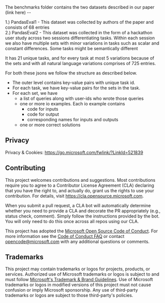 The benchmarks folder contains the two datasets described in our paper (link here) -- 

1.) PandasEval1 - This dataset was collected by authors of the paper and consists of 68 entries  
2.) PandasEval2 - This dataset was collected in the form of a hackathon user study across two sessions differentiating tasks. Within each session we also have multiple sets with minor variations in tasks such as scalar and constant differences. Some tasks might be semantically different

It has 21 unique tasks, and for every task at most 5 variations because of the sets and with all natural language variations comprises of 725 entries.

For both these jsons we follow the structure as described below. 

* The outer level contains key-value pairs with unique task id. 
* For each task, we have key-value pairs for the sets in the task. 
* For each set, we have 
    - a list of queries along with user-ids who wrote those queries 
    - one or more io examples. Each io example contains 
        + code for inputs
        + code for output 
        + corresponding names for inputs and outputs
    - one or more correct solutions

## Privacy
Privacy & Cookies: https://go.microsoft.com/fwlink/?LinkId=521839

## Contributing

This project welcomes contributions and suggestions.  Most contributions require you to agree to a
Contributor License Agreement (CLA) declaring that you have the right to, and actually do, grant us
the rights to use your contribution. For details, visit https://cla.opensource.microsoft.com.

When you submit a pull request, a CLA bot will automatically determine whether you need to provide
a CLA and decorate the PR appropriately (e.g., status check, comment). Simply follow the instructions
provided by the bot. You will only need to do this once across all repos using our CLA.

This project has adopted the [Microsoft Open Source Code of Conduct](https://opensource.microsoft.com/codeofconduct/).
For more information see the [Code of Conduct FAQ](https://opensource.microsoft.com/codeofconduct/faq/) or
contact [opencode@microsoft.com](mailto:opencode@microsoft.com) with any additional questions or comments.

## Trademarks

This project may contain trademarks or logos for projects, products, or services. Authorized use of Microsoft 
trademarks or logos is subject to and must follow 
[Microsoft's Trademark & Brand Guidelines](https://www.microsoft.com/en-us/legal/intellectualproperty/trademarks/usage/general).
Use of Microsoft trademarks or logos in modified versions of this project must not cause confusion or imply Microsoft sponsorship.
Any use of third-party trademarks or logos are subject to those third-party's policies.
